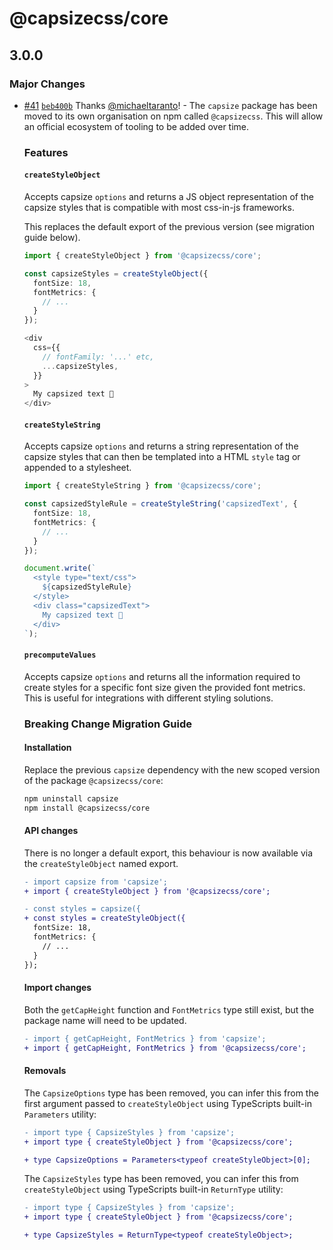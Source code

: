 # @capsizecss/core

## 3.0.0
### Major Changes



- [#41](https://github.com/seek-oss/capsize/pull/41) [`beb400b`](https://github.com/seek-oss/capsize/commit/beb400beab5296353da32c4676466355184ab22b) Thanks [@michaeltaranto](https://github.com/michaeltaranto)! - The `capsize` package has been moved to its own organisation on npm called `@capsizecss`. This will allow an official ecosystem of tooling to be added over time.
  
  ### Features
  
  #### `createStyleObject`
  
  Accepts capsize `options` and returns a JS object representation of the capsize styles that is compatible with most css-in-js frameworks.
  
  This replaces the default export of the previous version (see migration guide below).
  
  ```ts
  import { createStyleObject } from '@capsizecss/core';
  
  const capsizeStyles = createStyleObject({
    fontSize: 18,
    fontMetrics: {
      // ...
    }
  });
  
  <div
    css={{
      // fontFamily: '...' etc,
      ...capsizeStyles,
    }}
  >
    My capsized text 🛶
  </div>
  ```
  
  #### `createStyleString`
  
  Accepts capsize `options` and returns a string representation of the capsize styles that can then be templated into a HTML `style` tag or appended to a stylesheet.
  
  ```ts
  import { createStyleString } from '@capsizecss/core';
  
  const capsizedStyleRule = createStyleString('capsizedText', {
    fontSize: 18,
    fontMetrics: {
      // ...
    }
  });
  
  document.write(`
    <style type="text/css">
      ${capsizedStyleRule}
    </style>
    <div class="capsizedText">
      My capsized text 🛶
    </div>
  `);
  ```
  
  #### `precomputeValues`
  
  Accepts capsize `options` and returns all the information required to create styles for a specific font size given the provided font metrics. This is useful for integrations with different styling solutions.
  
  ### Breaking Change Migration Guide
  
  #### Installation
  
  Replace the previous `capsize` dependency with the new scoped version of the package `@capsizecss/core`:
  
  ```bash
  npm uninstall capsize
  npm install @capsizecss/core
  ```
  
  #### API changes
  
  There is no longer a default export, this behaviour is now available via the `createStyleObject` named export.
  
  ```diff
  - import capsize from 'capsize';
  + import { createStyleObject } from '@capsizecss/core';
  
  - const styles = capsize({
  + const styles = createStyleObject({
    fontSize: 18,
    fontMetrics: {
      // ...
    }
  });
  ```
  
  #### Import changes
  
  Both the `getCapHeight` function and `FontMetrics` type still exist, but the package name will need to be updated.
  
  ```diff
  - import { getCapHeight, FontMetrics } from 'capsize';
  + import { getCapHeight, FontMetrics } from '@capsizecss/core';
  ```
  
  #### Removals
  
  The `CapsizeOptions` type has been removed, you can infer this from the first argument passed to `createStyleObject` using TypeScripts built-in `Parameters` utility:
  
  ```diff
  - import type { CapsizeStyles } from 'capsize';
  + import type { createStyleObject } from '@capsizecss/core';
  
  + type CapsizeOptions = Parameters<typeof createStyleObject>[0];
  ```
  
  The `CapsizeStyles` type has been removed, you can infer this from `createStyleObject` using TypeScripts built-in `ReturnType` utility:
  
  ```diff
  - import type { CapsizeStyles } from 'capsize';
  + import type { createStyleObject } from '@capsizecss/core';
  
  + type CapsizeStyles = ReturnType<typeof createStyleObject>;
  ```
